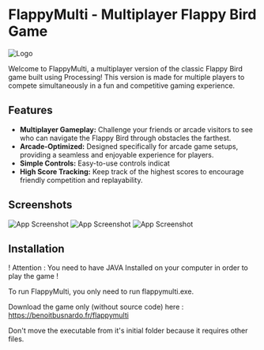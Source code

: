 #  FlappyMulti - Multiplayer Flappy Bird Game

![Logo](https://benoitbusnardo.fr/assets/images/projects/bonus/flappymulti/logo.png)


Welcome to FlappyMulti, a multiplayer version of the classic Flappy Bird game built using Processing! This version is made for multiple players to compete simultaneously in a fun and competitive gaming experience.

## Features

- **Multiplayer Gameplay:** Challenge your friends or arcade visitors to see who can navigate the Flappy Bird through obstacles the farthest.
- **Arcade-Optimized:** Designed specifically for arcade game setups, providing a seamless and enjoyable experience for players.
- **Simple Controls:** Easy-to-use controls indicat
- **High Score Tracking:** Keep track of the highest scores to encourage friendly competition and replayability.

## Screenshots

![App Screenshot](https://benoitbusnardo.fr/assets/images/projects/bonus/flappymulti/screen.png)
![App Screenshot](https://benoitbusnardo.fr/assets/images/projects/bonus/flappymulti/screen2.png)
![App Screenshot](https://benoitbusnardo.fr/assets/images/projects/bonus/flappymulti/screen3.png)

## Installation

! Attention : You need to have JAVA Installed on your computer in order to play the game !

To run FlappyMulti, you only need to run flappymulti.exe.

Download the game only (without source code) here : https://benoitbusnardo.fr/flappymulti

Don't move the executable from it's initial folder because it requires other files.

